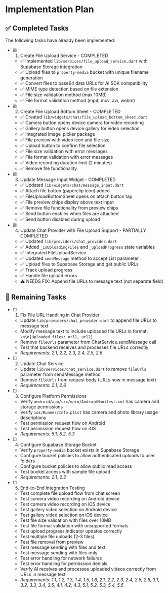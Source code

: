 # Implementation Plan

## ✅ Completed Tasks

The following tasks have already been implemented:

- [x] 1. Create File Upload Service - COMPLETED
  - ✅ Implemented `lib/services/file_upload_service.dart` with Supabase Storage integration
  - ✅ Upload files to `property-media` bucket with unique filename generation
  - ✅ Convert files to base64 data URLs for AI SDK compatibility
  - ✅ MIME type detection based on file extension
  - ✅ File size validation method (max 10MB)
  - ✅ File format validation method (mp4, mov, avi, webm)

- [x] 2. Create File Upload Bottom Sheet - COMPLETED
  - ✅ Created `lib/widgets/chat/file_upload_bottom_sheet.dart`
  - ✅ Camera button opens device camera for video recording
  - ✅ Gallery button opens device gallery for video selection
  - ✅ Integrated image_picker package
  - ✅ File preview with video icon and file size
  - ✅ Upload button to confirm file selection
  - ✅ File size validation with error messages
  - ✅ File format validation with error messages
  - ✅ Video recording duration limit (2 minutes)
  - ✅ Remove file functionality

- [x] 3. Update Message Input Widget - COMPLETED
  - ✅ Updated `lib/widgets/chat/message_input.dart`
  - ✅ Attach file button (paperclip icon) added
  - ✅ FileUploadBottomSheet opens on attach button tap
  - ✅ File preview chips display above text input
  - ✅ Remove file functionality from preview chips
  - ✅ Send button enables when files are attached
  - ✅ Send button disabled during upload

- [x] 4. Update Chat Provider with File Upload Support - PARTIALLY COMPLETED
  - ✅ Updated `lib/providers/chat_provider.dart`
  - ✅ Added `_isUploadingFiles` and `_uploadProgress` state variables
  - ✅ Integrated FileUploadService
  - ✅ Updated `sendMessage` method to accept List<File> parameter
  - ✅ Upload files to Supabase Storage and get public URLs
  - ✅ Track upload progress
  - ✅ Handle file upload errors
  - ⚠️ NEEDS FIX: Append file URLs to message text (not separate field)

## 🔧 Remaining Tasks

- [ ] 1. Fix File URL Handling in Chat Provider
  - Update `lib/providers/chat_provider.dart` to append file URLs to message text
  - Modify message text to include uploaded file URLs in format: `\n\n[Uploaded files: url1, url2]`
  - Remove `fileUrls` parameter from ChatService.sendMessage call
  - Test that backend receives and processes file URLs correctly
  - _Requirements: 2.1, 2.2, 2.3, 2.4, 2.5, 2.6_

- [ ] 2. Update Chat Service
  - Update `lib/services/chat_service.dart` to remove `fileUrls` parameter from sendMessage method
  - Remove `fileUrls` from request body (URLs now in message text)
  - _Requirements: 2.1, 2.6_

- [ ] 3. Configure Platform Permissions
  - Verify `android/app/src/main/AndroidManifest.xml` has camera and storage permissions
  - Verify `ios/Runner/Info.plist` has camera and photo library usage descriptions
  - Test permission request flow on Android
  - Test permission request flow on iOS
  - _Requirements: 5.1, 5.2, 5.3_

- [ ] 4. Configure Supabase Storage Bucket
  - Verify `property-media` bucket exists in Supabase Storage
  - Configure bucket policies to allow authenticated uploads to user folders
  - Configure bucket policies to allow public read access
  - Test bucket access with sample file upload
  - _Requirements: 2.1, 2.2_

- [ ] 5. End-to-End Integration Testing
  - Test complete file upload flow from chat screen
  - Test camera video recording on Android device
  - Test camera video recording on iOS device
  - Test gallery video selection on Android device
  - Test gallery video selection on iOS device
  - Test file size validation with files over 10MB
  - Test file format validation with unsupported formats
  - Test upload progress indicator updates correctly
  - Test multiple file uploads (2-3 files)
  - Test file removal from preview
  - Test message sending with files and text
  - Test message sending with files only
  - Test error handling for network failures
  - Test error handling for permission denials
  - Verify AI receives and processes uploaded videos correctly from URLs in message text
  - _Requirements: 1.1, 1.2, 1.3, 1.4, 1.5, 1.6, 2.1, 2.2, 2.3, 2.4, 2.5, 2.6, 3.1, 3.2, 3.3, 3.4, 3.5, 4.1, 4.2, 4.3, 5.1, 5.2, 5.3, 5.4, 5.5_
